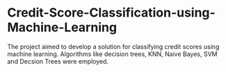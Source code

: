 # Credit-Score-Classification-using-Machine-Learning
The project aimed to develop a solution for classifying credit scores using machine learning. Algorithms like decision trees, KNN, Naive Bayes, SVM and Decsion Trees were employed.
